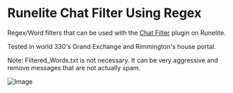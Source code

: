 # Runelite Chat Filter Using Regex

Regex/Word filters that can be used with the [Chat Filter](https://github.com/runelite/runelite/wiki/Chat-Filter/7e137641cbb23dadbb1cc1e095d45d67b798f7dc) plugin on Runelite.

Tested in world 330's Grand Exchange and Rimmington's house portal.

Note: Filtered_Words.txt is not necessary. It can be very aggressive and remove messages that are not actually spam.

![Image](https://i.imgur.com/Wj7NZhG.png)
